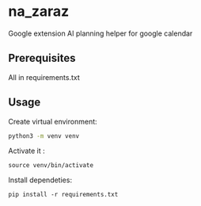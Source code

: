 # na_zaraz
Google extension AI planning helper for google calendar

## Prerequisites
All in requirements.txt

## Usage

Create virtual environment:

```bash
python3 -m venv venv
```
Activate it :
```
source venv/bin/activate
```
Install dependeties:

```
pip install -r requirements.txt
```

